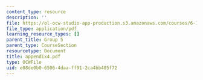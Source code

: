 ```yaml
---
content_type: resource
description: ''
file: https://ol-ocw-studio-app-production.s3.amazonaws.com/courses/6-111-introductory-digital-systems-laboratory-spring-2006/e08de0b065064daaff912ca4bb405f72_appendix4.pdf
file_type: application/pdf
learning_resource_types: []
parent_title: Group 5
parent_type: CourseSection
resourcetype: Document
title: appendix4.pdf
type: OCWFile
uid: e08de0b0-6506-4daa-ff91-2ca4bb405f72
---
```

